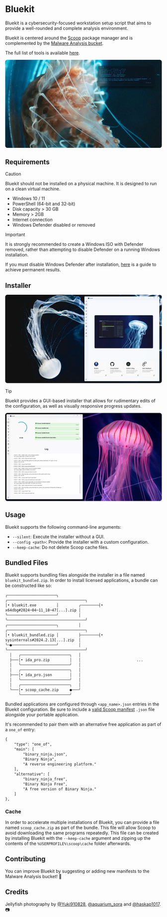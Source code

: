 # Bluekit

Bluekit is a cybersecurity-focused workstation setup script that aims to provide a well-rounded and complete analysis environment. 

Bluekit is centered around the [Scoop](https://scoop.sh/) package manager and is complemented by the [Malware Analysis bucket](https://github.com/Donaldduck8/malware-analysis-bucket).

The full list of tools is available [here](https://github.com/Donaldduck8/bluekit/blob/master/data.py).

<p align="center">
  <img src="img/hero_2.webp" alt="Bluekit Hero">
</p>

## Requirements

> [!CAUTION]
> Bluekit should not be installed on a physical machine. It is designed to run on a clean virtual machine.

* Windows 10 / 11
* PowerShell (64-bit and 32-bit)
* Disk capacity > 30 GB
* Memory > 2GB
* Internet connection
* Windows Defender disabled or removed

> [!IMPORTANT]
> It is strongly recommended to create a Windows ISO with Defender removed, rather than attempting to disable Defender on a running Windows installation.
>
> If you must disable Windows Defender after installation, [here](https://lazyadmin.nl/win-11/turn-off-windows-defender-windows-11-permanently/) is a guide to achieve permanent results.

## Installer

<p align="center">
  <img src="img/installer_1.webp" alt="Bluekit Installer 1">
</p>

> [!TIP]
> Bluekit provides a GUI-based installer that allows for rudimentary edits of the configuration, as well as visually responsive progress updates.

<p align="center">
  <img src="img/installer_2.webp" alt="Bluekit Installer 2">
</p>

## Usage

Bluekit supports the following command-line arguments:

- `--silent`: Execute the installer without a GUI.
- `--config <path>`: Provide the installer with a custom configuration.
- `--keep-cache`: Do not delete Scoop cache files.

## Bundled Files

Bluekit supports bundling files alongside the installer in a file named `bluekit_bundled.zip`. In order to install licensed applications, a bundle can be constructed like so:

```
╭──────────────────────╮                  ╭───────────────────────────────────╮
│• bluekit.exe         │         ╭────────┤• x64dbg#2024─04─11_18─47[...].zip │
╰──────────────────────╯         │        ╰───────────────────────────────────╯
╭──────────────────────╮         │        ╭───────────────────────────────────╮
│• bluekit_bundled.zip │         ├────────┤• sysinternals#2024.2.13[...].zip  │
╰─●────────────────────╯         │        ╰───────────────────────────────────╯
  │   ╭──────────────────────╮   │                                             
  ├───│• ida_pro.zip         │   │                         ...                 
  │   ╰──────────────────────╯   │                                             
  │   ╭──────────────────────╮   │                                             
  ├───│• ida_pro.json        │   │                                             
  │   ╰──────────────────────╯   │                                             
  │   ╭──────────────────────╮   │                                             
  ╰───│• scoop_cache.zip     ●───╯                                             
      ╰──────────────────────╯                                                 
```

Bundled applications are configured through `<app_name>.json` entries in the Bluekit configuration. Be sure to include a [valid Scoop manifest](https://github.com/Donaldduck8/malware-analysis-bucket/blob/master/bucket/malcat.json) `.json` file alongside your portable application.

It's recommended to pair them with an alternative free application as part of a `one_of` entry:

```
{
    "type": "one_of",
    "main": [
        "binary_ninja.json",
        "Binary Ninja",
        "A reverse engineering platform."
    ],
    "alternative": [
        "binary_ninja_free",
        "Binary Ninja Free",
        "A free version of Binary Ninja."
    ]
},
```
### Cache

In order to accelerate multiple installations of Bluekit, you can provide a file named ``scoop_cache.zip`` as part of the bundle. This file will allow Scoop to avoid downloading the same programs repeatedly. This file can be created by installing Bluekit with the `--keep-cache` argument and zipping up the contents of the `%USERPROFILE%\scoop\cache` folder afterwards.


## Contributing

You can improve Bluekit by suggesting or adding new manifests to the Malware Analysis bucket! 💙

## Credits

Jellyfish photography by [@Yuki910828](https://twitter.com/Yuki910828), [@aquarium_sora](https://twitter.com/aquarium_sora) and [@haskap1017](https://twitter.com/haskap1017). 📷
